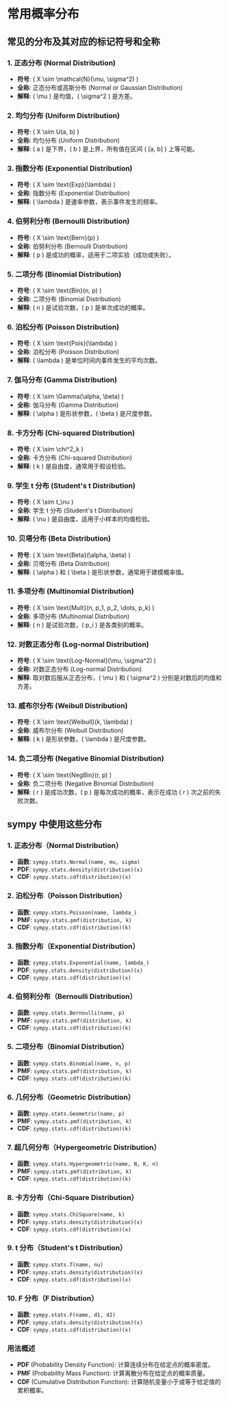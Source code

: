 # 常用概率分布

## 常见的分布及其对应的标记符号和全称

### 1. **正态分布 (Normal Distribution)**

- **符号**: \( X \sim \mathcal{N}(\mu, \sigma^2) \)
- **全称**: 正态分布或高斯分布 (Normal or Gaussian Distribution)
- **解释**: \( \mu \) 是均值，\( \sigma^2 \) 是方差。

### 2. **均匀分布 (Uniform Distribution)**

- **符号**: \( X \sim U(a, b) \)
- **全称**: 均匀分布 (Uniform Distribution)
- **解释**: \( a \) 是下界，\( b \) 是上界，所有值在区间 \( [a, b] \) 上等可能。

### 3. **指数分布 (Exponential Distribution)**

- **符号**: \( X \sim \text{Exp}(\lambda) \)
- **全称**: 指数分布 (Exponential Distribution)
- **解释**: \( \lambda \) 是速率参数，表示事件发生的频率。

### 4. **伯努利分布 (Bernoulli Distribution)**

- **符号**: \( X \sim \text{Bern}(p) \)
- **全称**: 伯努利分布 (Bernoulli Distribution)
- **解释**: \( p \) 是成功的概率，适用于二项实验（成功或失败）。

### 5. **二项分布 (Binomial Distribution)**

- **符号**: \( X \sim \text{Bin}(n, p) \)
- **全称**: 二项分布 (Binomial Distribution)
- **解释**: \( n \) 是试验次数，\( p \) 是单次成功的概率。

### 6. **泊松分布 (Poisson Distribution)**

- **符号**: \( X \sim \text{Pois}(\lambda) \)
- **全称**: 泊松分布 (Poisson Distribution)
- **解释**: \( \lambda \) 是单位时间内事件发生的平均次数。

### 7. **伽马分布 (Gamma Distribution)**

- **符号**: \( X \sim \Gamma(\alpha, \beta) \)
- **全称**: 伽马分布 (Gamma Distribution)
- **解释**: \( \alpha \) 是形状参数，\( \beta \) 是尺度参数。

### 8. **卡方分布 (Chi-squared Distribution)**

- **符号**: \( X \sim \chi^2_k \)
- **全称**: 卡方分布 (Chi-squared Distribution)
- **解释**: \( k \) 是自由度，通常用于假设检验。

### 9. **学生 t 分布 (Student's t Distribution)**

- **符号**: \( X \sim t\_\nu \)
- **全称**: 学生 t 分布 (Student's t Distribution)
- **解释**: \( \nu \) 是自由度，适用于小样本的均值检验。

### 10. **贝塔分布 (Beta Distribution)**

- **符号**: \( X \sim \text{Beta}(\alpha, \beta) \)
- **全称**: 贝塔分布 (Beta Distribution)
- **解释**: \( \alpha \) 和 \( \beta \) 是形状参数，通常用于建模概率值。

### 11. **多项分布 (Multinomial Distribution)**

- **符号**: \( X \sim \text{Mult}(n, p_1, p_2, \dots, p_k) \)
- **全称**: 多项分布 (Multinomial Distribution)
- **解释**: \( n \) 是试验次数，\( p_i \) 是各类别的概率。

### 12. **对数正态分布 (Log-normal Distribution)**

- **符号**: \( X \sim \text{Log-Normal}(\mu, \sigma^2) \)
- **全称**: 对数正态分布 (Log-normal Distribution)
- **解释**: 取对数后服从正态分布，\( \mu \) 和 \( \sigma^2 \) 分别是对数后的均值和方差。

### 13. **威布尔分布 (Weibull Distribution)**

- **符号**: \( X \sim \text{Weibull}(k, \lambda) \)
- **全称**: 威布尔分布 (Weibull Distribution)
- **解释**: \( k \) 是形状参数，\( \lambda \) 是尺度参数。

### 14. **负二项分布 (Negative Binomial Distribution)**

- **符号**: \( X \sim \text{NegBin}(r, p) \)
- **全称**: 负二项分布 (Negative Binomial Distribution)
- **解释**: \( r \) 是成功次数，\( p \) 是每次成功的概率，表示在成功 \( r \) 次之前的失败次数。

## sympy 中使用这些分布

### 1. 正态分布（Normal Distribution）

- **函数**: `sympy.stats.Normal(name, mu, sigma)`
- **PDF**: `sympy.stats.density(distribution)(x)`
- **CDF**: `sympy.stats.cdf(distribution)(x)`

### 2. 泊松分布（Poisson Distribution）

- **函数**: `sympy.stats.Poisson(name, lambda_)`
- **PMF**: `sympy.stats.pmf(distribution, k)`
- **CDF**: `sympy.stats.cdf(distribution)(k)`

### 3. 指数分布（Exponential Distribution）

- **函数**: `sympy.stats.Exponential(name, lambda_)`
- **PDF**: `sympy.stats.density(distribution)(x)`
- **CDF**: `sympy.stats.cdf(distribution)(x)`

### 4. 伯努利分布（Bernoulli Distribution）

- **函数**: `sympy.stats.Bernoulli(name, p)`
- **PMF**: `sympy.stats.pmf(distribution, k)`
- **CDF**: `sympy.stats.cdf(distribution)(k)`

### 5. 二项分布（Binomial Distribution）

- **函数**: `sympy.stats.Binomial(name, n, p)`
- **PMF**: `sympy.stats.pmf(distribution, k)`
- **CDF**: `sympy.stats.cdf(distribution)(k)`

### 6. 几何分布（Geometric Distribution）

- **函数**: `sympy.stats.Geometric(name, p)`
- **PMF**: `sympy.stats.pmf(distribution, k)`
- **CDF**: `sympy.stats.cdf(distribution)(k)`

### 7. 超几何分布（Hypergeometric Distribution）

- **函数**: `sympy.stats.Hypergeometric(name, N, K, n)`
- **PMF**: `sympy.stats.pmf(distribution, k)`
- **CDF**: `sympy.stats.cdf(distribution)(k)`

### 8. 卡方分布（Chi-Square Distribution）

- **函数**: `sympy.stats.ChiSquare(name, k)`
- **PDF**: `sympy.stats.density(distribution)(x)`
- **CDF**: `sympy.stats.cdf(distribution)(x)`

### 9. t 分布（Student's t Distribution）

- **函数**: `sympy.stats.T(name, nu)`
- **PDF**: `sympy.stats.density(distribution)(x)`
- **CDF**: `sympy.stats.cdf(distribution)(x)`

### 10. F 分布（F Distribution）

- **函数**: `sympy.stats.F(name, d1, d2)`
- **PDF**: `sympy.stats.density(distribution)(x)`
- **CDF**: `sympy.stats.cdf(distribution)(x)`

### 用法概述

- **PDF** (Probability Density Function): 计算连续分布在给定点的概率密度。
- **PMF** (Probability Mass Function): 计算离散分布在给定点的概率质量。
- **CDF** (Cumulative Distribution Function): 计算随机变量小于或等于给定值的累积概率。
